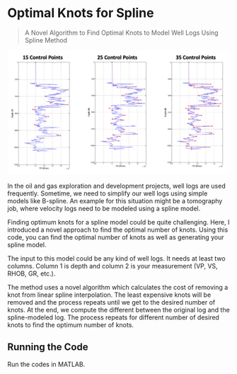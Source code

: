 # Optimal Knots for Spline
> A Novel Algorithm to Find Optimal Knots 
> to Model Well Logs Using Spline Method


![](optimal_spline.png)

In the oil and gas exploration and development projects, well logs are used frequently. Sometime, we need to simplify our well logs using simple models like B-spline. An example for this situation might be a tomography job, where velocity logs need to be modeled using a spline model.

Finding optimum knots for a spline model could be quite challenging. Here, I introduced a novel approach to find the optimal number of knots. Using this code, you can find the optimal number of knots as well as generating your spline model.

The input to this model could be any kind of well logs. It needs at least two columns. Column 1 is depth and column 2 is your measurement (VP, VS, RHOB, GR, etc.). 

The method uses a novel algorithm which calculates the cost of removing a knot from linear spline interpolation. The least expensive knots will be removed and the process repeats until we get to the desired number of knots. At the end, we compute the different between the original log and the spline-modeled log. The process repeats for different number of desired knots to find the optimum number of knots.

## Running the Code
Run the codes in MATLAB.

